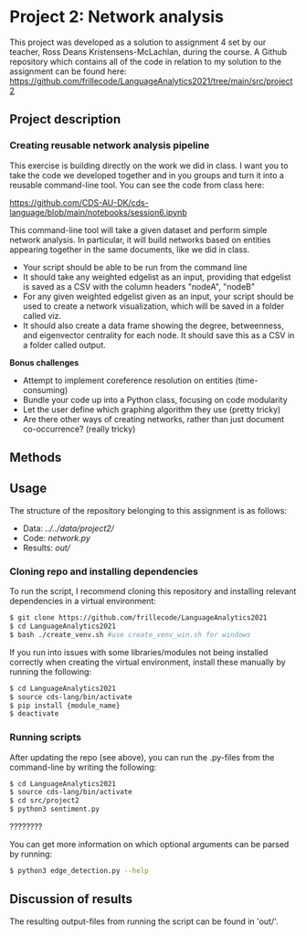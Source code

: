 # Project 2: Network analysis
This project was developed as a solution to assignment 4 set by our teacher, Ross Deans Kristensens-McLachlan, during the course. A Github repository which contains all of the code in relation to my solution to the assignment can be found here: 
https://github.com/frillecode/LanguageAnalytics2021/tree/main/src/project2

## Project description 
### Creating reusable network analysis pipeline
This exercise is building directly on the work we did in class. I want you to take the code we developed together and in you groups and turn it into a reusable command-line tool. You can see the code from class here:

https://github.com/CDS-AU-DK/cds-language/blob/main/notebooks/session6.ipynb

This command-line tool will take a given dataset and perform simple network analysis. In particular, it will build networks based on entities appearing together in the same documents, like we did in class.  

- Your script should be able to be run from the command line  
- It should take any weighted edgelist as an input, providing that edgelist is saved as a CSV with the column headers "nodeA", "nodeB"
- For any given weighted edgelist given as an input, your script should be used to create a network visualization, which will be saved in a folder called viz.
- It should also create a data frame showing the degree, betweenness, and eigenvector centrality for each node. It should save this as a CSV in a folder called output.


__Bonus challenges__
- Attempt to implement coreference resolution on entities (time-consuming)
- Bundle your code up into a Python class, focusing on code modularity
- Let the user define which graphing algorithm they use (pretty tricky)
- Are there other ways of creating networks, rather than just document co-occurrence? (really tricky)


## Methods
 

## Usage
The structure of the repository belonging to this assignment is as follows:  
  - Data: _../../data/project2/_ 
  - Code: _network.py_
  - Results: _out/_ 

### Cloning repo and installing dependencies 
To run the script, I recommend cloning this repository and installing relevant dependencies in a virtual environment:  

```bash
$ git clone https://github.com/frillecode/LanguageAnalytics2021
$ cd LanguageAnalytics2021
$ bash ./create_venv.sh #use create_venv_win.sh for windows
```


If you run into issues with some libraries/modules not being installed correctly when creating the virtual environment, install these manually by running the following:  
```bash
$ cd LanguageAnalytics2021
$ source cds-lang/bin/activate
$ pip install {module_name}
$ deactivate
```

### Running scripts
After updating the repo (see above), you can run the .py-files from the command-line by writing the following:
``` bash
$ cd LanguageAnalytics2021
$ source cds-lang/bin/activate
$ cd src/project2
$ python3 sentiment.py
```





????????

You can get more information on which optional arguments can be parsed by running:
``` bash
$ python3 edge_detection.py --help
```

## Discussion of results
The resulting output-files from running the script can be found in 'out/'. 


